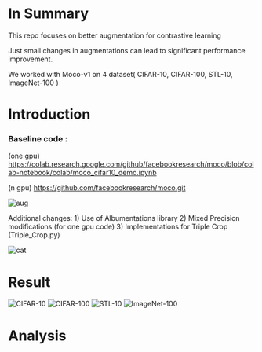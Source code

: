 # In Summary

This repo focuses on better augmentation for contrastive learning

Just small changes in augmentations can lead to significant performance improvement.

We worked with Moco-v1 on 4 dataset( CIFAR-10, CIFAR-100, STL-10, ImageNet-100 )


# Introduction

### Baseline code : 

(one gpu) https://colab.research.google.com/github/facebookresearch/moco/blob/colab-notebook/colab/moco_cifar10_demo.ipynb 

(n gpu) https://github.com/facebookresearch/moco.git  

![aug](https://user-images.githubusercontent.com/77424795/118077509-2a1c8580-b3ef-11eb-9149-50de399c979d.png)  

Additional changes: 1) Use of Albumentations library 2) Mixed Precision modifications (for one gpu code) 3) Implementations for Triple Crop (Triple_Crop.py)  

![cat](https://user-images.githubusercontent.com/77424795/118076617-7ebf0100-b3ed-11eb-86d2-e476a1c40d5a.png)

   
# Result
![CIFAR-10](https://user-images.githubusercontent.com/77424795/118076822-e1180180-b3ed-11eb-8cc7-61fcd924b0e1.png)
![CIFAR-100](https://user-images.githubusercontent.com/77424795/118076830-e5441f00-b3ed-11eb-99ee-c2f665c719fe.png)
![STL-10](https://user-images.githubusercontent.com/77424795/118076837-e9703c80-b3ed-11eb-8d31-29d7c842142b.png)
![ImageNet-100](https://user-images.githubusercontent.com/77424795/118077392-f6416000-b3ee-11eb-879c-f3ae8eaaa105.png)

# Analysis

